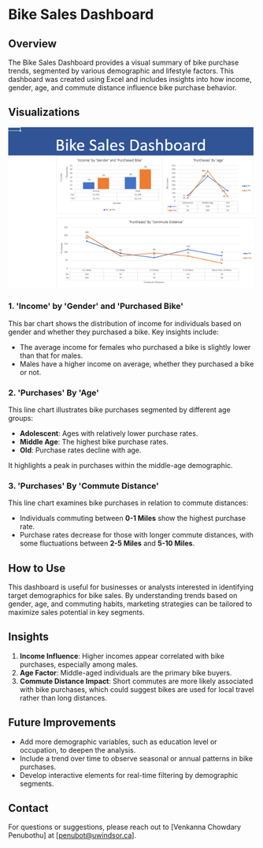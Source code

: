 # Bike Sales Dashboard

## Overview
The Bike Sales Dashboard provides a visual summary of bike purchase trends, segmented by various demographic and lifestyle factors. This dashboard was created using Excel and includes insights into how income, gender, age, and commute distance influence bike purchase behavior.

## Visualizations
![Seattle Real Estate Dashboard](images/bike_sales.png)

### 1. 'Income' by 'Gender' and 'Purchased Bike'
This bar chart shows the distribution of income for individuals based on gender and whether they purchased a bike. Key insights include:
- The average income for females who purchased a bike is slightly lower than that for males.
- Males have a higher income on average, whether they purchased a bike or not.

### 2. 'Purchases' By 'Age'
This line chart illustrates bike purchases segmented by different age groups:
- **Adolescent**: Ages with relatively lower purchase rates.
- **Middle Age**: The highest bike purchase rates.
- **Old**: Purchase rates decline with age.
  
It highlights a peak in purchases within the middle-age demographic.

### 3. 'Purchases' By 'Commute Distance'
This line chart examines bike purchases in relation to commute distances:
- Individuals commuting between **0-1 Miles** show the highest purchase rate.
- Purchase rates decrease for those with longer commute distances, with some fluctuations between **2-5 Miles** and **5-10 Miles**.
  
## How to Use
This dashboard is useful for businesses or analysts interested in identifying target demographics for bike sales. By understanding trends based on gender, age, and commuting habits, marketing strategies can be tailored to maximize sales potential in key segments.

## Insights
1. **Income Influence**: Higher incomes appear correlated with bike purchases, especially among males.
2. **Age Factor**: Middle-aged individuals are the primary bike buyers.
3. **Commute Distance Impact**: Short commutes are more likely associated with bike purchases, which could suggest bikes are used for local travel rather than long distances.

## Future Improvements
- Add more demographic variables, such as education level or occupation, to deepen the analysis.
- Include a trend over time to observe seasonal or annual patterns in bike purchases.
- Develop interactive elements for real-time filtering by demographic segments.

## Contact
For questions or suggestions, please reach out to [Venkanna Chowdary Penubothu] at [penubot@uwindsor.ca].
